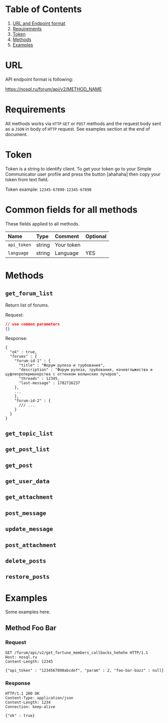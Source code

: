# Table of Contents
1. [URL and Endpoint format](#URL)
2. [Requirements](#Requirements)
3. [Token](#Token)
4. [Methods](#Methods)
5. [Examples](#Examples)


# URL

API endpoint format is following:

https://nosql.ru/forum/api/v2/METHOD_NAME

# Requirements

All methods works via `HTTP` `GET` or `POST` methods and the request body sent as a `JSON` in body of `HTTP` request. See examples section at the end of document.

# Token

Token is a string to identify client. To get your token go to your Simple Communicator user profile and press the button [ahahaha] then copy your token from text field.

Token example: `12345-67890-12345-67890`

# Common fields for all methods

These fields applied to all methods.

| Name | Type | Comment | Optional |
| :---- | :---- | :---- | :---- |
| `api_token` | string | Your token | |
| `language` | string | Language | YES |

# Methods

## `get_forum_list`

Return list of forums.

Request:
```json
// use common parameters
{}
```
Response:
```
{
  "ok" : true,
  "forums" : {
    "forum-id-1" : {
      "title" : "Форум рулеза и турбования",
      "description" : "Форум рулеза, трубования, кочевглыжества и цуфлепропермахерства с оттенком волынских пучеров",
      "threads" : 12345,
      "last-message" : 1782716237
    },
    ...
    },
    "forum-id-2" : {
      /// ...
    }
  }
}
```




## `get_topic_list`

## `get_post_list`

## `get_post`

## `get_user_data`

## `get_attachment`

## `post_message`

## `update_message`

## `post_attachment`

## `delete_posts`

## `restore_posts`

# Examples
Some examples here.

## Method Foo Bar

### Request

```
GET /forum/api/v2/get_fortune_members_callbacks_hehehe HTTP/1.1
Host: nosql.ru
Content-Length: 12345

{"api_token" : "1234567890abcdef", "param" : 2, "foo-bar-bazz" : null}
```

### Response

```
HTTP/1.1 200 OK
Content-Type: application/json
Content-Length: 1234
Connection: keep-alive

{"ok" : true}
```
